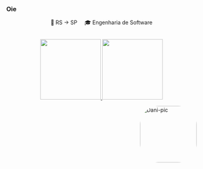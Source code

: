 ### Oie 


  <p align="center">
    📌 RS → SP  &nbsp; &nbsp; 🎓 Engenharia de Software 
  
 ##
  
<p align="center">  
  <a href="https://github.com/danigoulart">
    <img height="160em" src="https://github-readme-stats.vercel.app/api/top-langs/?username=danigoulart&hide=html&layout=compact&theme=dracula&show_icons=true" />
  </a>
  <a href="https://github.com/danigoulart">
    <img height="160em" src="https://github-readme-stats.vercel.app/api?username=danigoulart&theme=dracula&show_icons=true" />
  </a>
</p>
  <img align="right" alt="Dani-pic" height="150" style="border-radius:50px;" src="https://i.im.ge/2022/01/25/X7Bugy.png">
</div>
  
  ##
